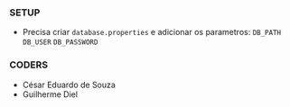 ### SETUP ###
- Precisa criar `database.properties` e adicionar os parametros:
`DB_PATH` `DB_USER` `DB_PASSWORD`

### CODERS ###
- César Eduardo de Souza
- Guilherme Diel
